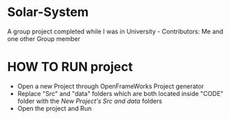 # Solar-System
A group project completed while I was in University - Contributors: Me and one other Group member

# HOW TO RUN project
* Open a new Project through OpenFrameWorks Project generator
* Replace "Src" and "data" folders which are both located inside "CODE" folder with the *New Project's Src and data* folders
* Open the project and Run
